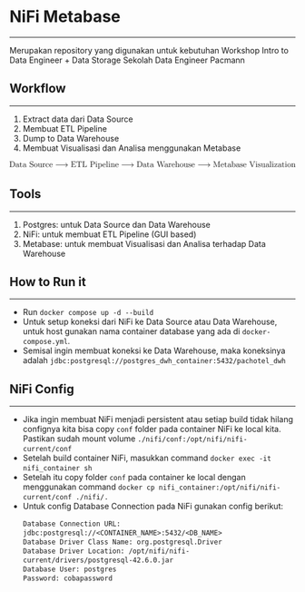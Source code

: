 # **NiFi Metabase**
---

Merupakan repository yang digunakan untuk kebutuhan Workshop Intro to Data Engineer + Data Storage Sekolah Data Engineer Pacmann

## **Workflow**
---
1. Extract data dari Data Source
2. Membuat ETL Pipeline
3. Dump to Data Warehouse
4. Membuat Visualisasi dan Analisa menggunakan Metabase

![workflow_workshop.png](assets/workflow_workshop.jpg)

## **Tools**
---
1. Postgres: untuk Data Source dan Data Warehouse
2. NiFi: untuk membuat ETL Pipeline (GUI based)
3. Metabase: untuk membuat Visualisasi dan Analisa terhadap Data Warehouse

## **How to Run it**
---

- Run `docker compose up -d --build`
- Untuk setup koneksi dari NiFi ke Data Source atau Data Warehouse, untuk host gunakan nama container database yang ada di `docker-compose.yml`.
- Semisal ingin membuat koneksi ke Data Warehouse, maka koneksinya adalah `jdbc:postgresql://postgres_dwh_container:5432/pachotel_dwh`

## **NiFi Config**
---

- Jika ingin membuat NiFi menjadi persistent atau setiap build tidak hilang confignya kita bisa copy `conf` folder pada container NiFi ke local kita. Pastikan sudah mount volume `./nifi/conf:/opt/nifi/nifi-current/conf`
- Setelah build container NiFi, masukkan command `docker exec -it nifi_container sh`
- Setelah itu copy folder `conf` pada container ke local dengan menggunakan command `docker cp nifi_container:/opt/nifi/nifi-current/conf ./nifi/.`
- Untuk config Database Connection pada NiFi gunakan config berikut:
    ```
    Database Connection URL: jdbc:postgresql://<CONTAINER_NAME>:5432/<DB_NAME>
    Database Driver Class Name: org.postgresql.Driver
    Database Driver Location: /opt/nifi/nifi-current/drivers/postgresql-42.6.0.jar
    Database User: postgres
    Password: cobapassword
    ```